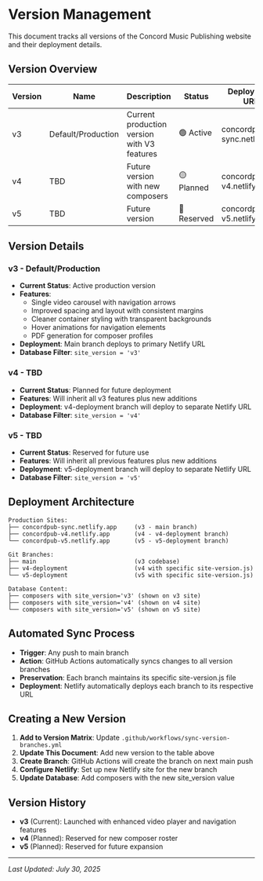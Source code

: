 # Version Management

This document tracks all versions of the Concord Music Publishing website and their deployment details.

## Version Overview

| Version | Name | Description | Status | Deployment URL | Branch |
|---------|------|-------------|--------|----------------|---------|
| v3 | Default/Production | Current production version with V3 features | 🟢 Active | concordpub-sync.netlify.app | main |
| v4 | TBD | Future version with new composers | 🟡 Planned | concordpub-v4.netlify.app | v4-deployment |
| v5 | TBD | Future version | 🔴 Reserved | concordpub-v5.netlify.app | v5-deployment |

## Version Details

### v3 - Default/Production
- **Current Status**: Active production version
- **Features**: 
  - Single video carousel with navigation arrows
  - Improved spacing and layout with consistent margins
  - Cleaner container styling with transparent backgrounds
  - Hover animations for navigation elements
  - PDF generation for composer profiles
- **Deployment**: Main branch deploys to primary Netlify URL
- **Database Filter**: `site_version = 'v3'`

### v4 - TBD
- **Current Status**: Planned for future deployment
- **Features**: Will inherit all v3 features plus new additions
- **Deployment**: v4-deployment branch will deploy to separate Netlify URL
- **Database Filter**: `site_version = 'v4'`

### v5 - TBD
- **Current Status**: Reserved for future use
- **Features**: Will inherit all previous features plus new additions
- **Deployment**: v5-deployment branch will deploy to separate Netlify URL
- **Database Filter**: `site_version = 'v5'`

## Deployment Architecture

```
Production Sites:
├── concordpub-sync.netlify.app     (v3 - main branch)
├── concordpub-v4.netlify.app       (v4 - v4-deployment branch)
└── concordpub-v5.netlify.app       (v5 - v5-deployment branch)

Git Branches:
├── main                            (v3 codebase)
├── v4-deployment                   (v4 with specific site-version.js)
└── v5-deployment                   (v5 with specific site-version.js)

Database Content:
├── composers with site_version='v3' (shown on v3 site)
├── composers with site_version='v4' (shown on v4 site)
└── composers with site_version='v5' (shown on v5 site)
```

## Automated Sync Process

- **Trigger**: Any push to main branch
- **Action**: GitHub Actions automatically syncs changes to all version branches
- **Preservation**: Each branch maintains its specific site-version.js file
- **Deployment**: Netlify automatically deploys each branch to its respective URL

## Creating a New Version

1. **Add to Version Matrix**: Update `.github/workflows/sync-version-branches.yml`
2. **Update This Document**: Add new version to the table above
3. **Create Branch**: GitHub Actions will create the branch on next main push
4. **Configure Netlify**: Set up new Netlify site for the new branch
5. **Update Database**: Add composers with the new site_version value

## Version History

- **v3** (Current): Launched with enhanced video player and navigation features
- **v4** (Planned): Reserved for new composer roster
- **v5** (Planned): Reserved for future expansion

---

*Last Updated: July 30, 2025*
